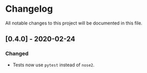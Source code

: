 # Changelog
All notable changes to this project will be documented in this file.

## [0.4.0] - 2020-02-24

### Changed

- Tests now use `pytest` instead of `nose2`.